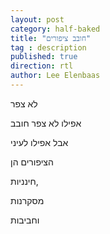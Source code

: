 ```yaml
---
layout: post
category: half-baked
title: "חובב ציפורים"
tag : description
published: true
direction: rtl
author: Lee Elenbaas
---
```


לא צפר

אפילו לא צפר חובב

אבל אפילו לעיני

הציפורים הן

חינניות,

מסקרנות

וחביבות
